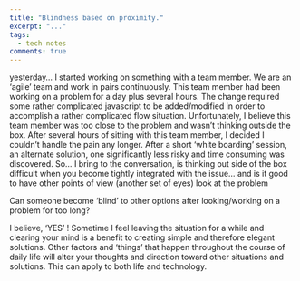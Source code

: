 ```yaml
---
title: "Blindness based on proximity."
excerpt: "..."
tags:
  - tech notes
comments: true
---
```


yesterday… I started working on something with a team member.  We are an ‘agile’ team and work in pairs continuously.  This team member had been working on a problem for a day plus several hours.  The change required some rather complicated javascript to be added/modified in order to accomplish a rather complicated flow situation.  Unfortunately, I believe this team member was too close to the problem and wasn’t thinking outside the box.  After several hours of sitting with this team member, I decided I couldn’t handle the pain any longer.   After a short ‘white boarding’ session, an alternate solution, one significantly less risky and time consuming was discovered.  So… I bring to the conversation, is thinking out side of the box difficult when you become tightly integrated with the issue… and is it good to have other points of view (another set of eyes) look at the problem

Can someone become ‘blind’ to other options after looking/working on a problem for too long?

I believe, ‘YES’ !  Sometime I feel leaving the situation for a while and clearing your mind is a benefit to creating simple and therefore elegant solutions.  Other factors and ‘things’ that happen throughout the course of daily life will alter your thoughts and direction toward other situations and solutions.  This can apply to both life and technology.
